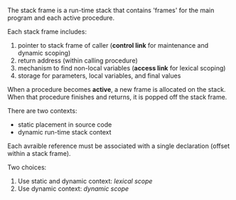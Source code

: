 The stack frame is a run-time stack that contains 'frames' for the main program and each active procedure.

Each stack frame includes:
1. pointer to stack frame of caller (**control link** for maintenance and dynamic scoping)
2. return address (within calling procedure)
3. mechanism to find non-local variables (**access link** for lexical scoping)
4. storage for parameters, local variables, and final values

When a procedure becomes **active**, a new frame is allocated on the stack. When that procedure finishes and returns, it is popped off the stack frame.

There are two contexts:
- static placement in source code
- dynamic run-time stack context

Each avraible reference must be associated with a single declaration (offset within a stack frame).

Two choices:
1. Use static and dynamic context: *lexical scope*
2. Use dynamic context: *dynamic scope*
